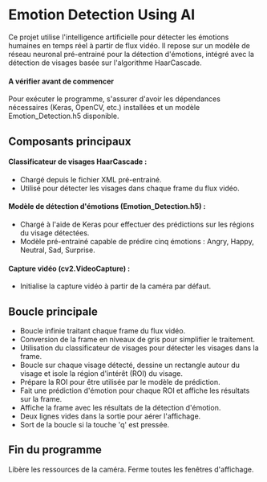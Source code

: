 # Emotion Detection Using AI
Ce projet utilise l'intelligence artificielle pour détecter les émotions humaines en temps réel à partir de flux vidéo. Il repose sur un modèle de réseau neuronal pré-entrainé pour la détection d'émotions, intégré avec la détection de visages basée sur l'algorithme HaarCascade.

#### A vérifier avant de commencer
Pour exécuter le programme, s'assurer d'avoir les dépendances nécessaires (Keras, OpenCV, etc.) installées et un modèle Emotion_Detection.h5 disponible.


## Composants principaux
#### Classificateur de visages HaarCascade :
- Chargé depuis le fichier XML pré-entrainé.
- Utilisé pour détecter les visages dans chaque frame du flux vidéo.
#### Modèle de détection d'émotions (Emotion_Detection.h5) :

- Chargé à l'aide de Keras pour effectuer des prédictions sur les régions du visage détectées.
- Modèle pré-entrainé capable de prédire cinq émotions : Angry, Happy, Neutral, Sad, Surprise.
#### Capture vidéo (cv2.VideoCapture) :
- Initialise la capture vidéo à partir de la caméra par défaut.

## Boucle principale
- Boucle infinie traitant chaque frame du flux vidéo.
- Conversion de la frame en niveaux de gris pour simplifier le traitement.
- Utilisation du classificateur de visages pour détecter les visages dans la frame.
- Boucle sur chaque visage détecté, dessine un rectangle autour du visage et isole la région d'intérêt (ROI) du visage.
- Prépare la ROI pour être utilisée par le modèle de prédiction.
- Fait une prédiction d'émotion pour chaque ROI et affiche les résultats sur la frame.
- Affiche la frame avec les résultats de la détection d'émotion.
- Deux lignes vides dans la sortie pour aérer l'affichage.
- Sort de la boucle si la touche 'q' est pressée.

## Fin du programme
Libère les ressources de la caméra.
Ferme toutes les fenêtres d'affichage.

